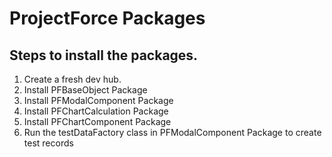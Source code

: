 # ProjectForce Packages

## Steps to install the packages. 
1. Create a fresh dev hub.
2. Install PFBaseObject Package
3. Install PFModalComponent Package
4. Install PFChartCalculation Package
5. Install PFChartComponent Package
6. Run the testDataFactory class in PFModalComponent Package to create test records

